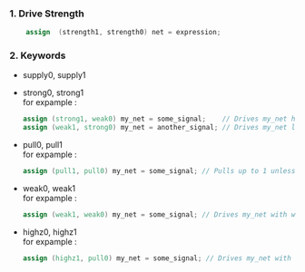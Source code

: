 ### 1. Drive Strength
```verilog
    assign  (strength1, strength0) net = expression;
```
    
### 2. Keywords
* supply0, supply1
* strong0, strong1  
    for expample :  
	```verilog
    assign (strong1, weak0) my_net = some_signal;    // Drives my_net high with strong strength
    assign (weak1, strong0) my_net = another_signal; // Drives my_net low with strong strength
    ```
* pull0, pull1  
    for expample :
	```verilog
    assign (pull1, pull0) my_net = some_signal; // Pulls up to 1 unless driven low
	```
* weak0, weak1  
    for expample :
	```verilog
    assign (weak1, weak0) my_net = some_signal; // Drives my_net with weak strengths
	```

* highz0, highz1  
    for expample :
	```verilog
    assign (highz1, pull0) my_net = some_signal; // Drives my_net with high impedance when not driven
	```